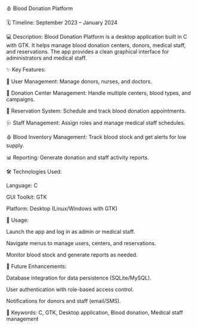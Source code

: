 🩸 Blood Donation Platform

🗓 Timeline: September 2023 – January 2024

💻 Description:
Blood Donation Platform is a desktop application built in C with GTK. It helps manage blood donation centers, donors, medical staff, and reservations. The app provides a clean graphical interface for administrators and medical staff.

✨ Key Features:

👥 User Management: Manage donors, nurses, and doctors.

🏥 Donation Center Management: Handle multiple centers, blood types, and campaigns.

📅 Reservation System: Schedule and track blood donation appointments.

🩺 Staff Management: Assign roles and manage medical staff schedules.

🩸 Blood Inventory Management: Track blood stock and get alerts for low supply.

📊 Reporting: Generate donation and staff activity reports.

🛠 Technologies Used:

Language: C

GUI Toolkit: GTK

Platform: Desktop (Linux/Windows with GTK)


🚀 Usage:

Launch the app and log in as admin or medical staff.

Navigate menus to manage users, centers, and reservations.

Monitor blood stock and generate reports as needed.

🔮 Future Enhancements:

Database integration for data persistence (SQLite/MySQL).

User authentication with role-based access control.

Notifications for donors and staff (email/SMS).

🔑 Keywords: C, GTK, Desktop application, Blood donation, Medical staff management
